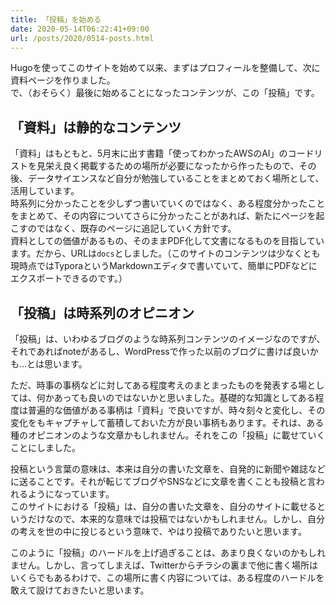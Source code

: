```yaml
---
title: 「投稿」を始める
date: 2020-05-14T06:22:41+09:00
url: /posts/2020/0514-posts.html
---
```


Hugoを使ってこのサイトを始めて以来、まずはプロフィールを整備して、次に資料ページを作りました。  
で、（おそらく）最後に始めることになったコンテンツが、この「投稿」です。

## 「資料」は静的なコンテンツ

「資料」はもともと、5月末に出す書籍「使ってわかったAWSのAI」のコードリストを見栄え良く掲載するための場所が必要になったから作ったもので、その後、データサイエンスなど自分が勉強していることをまとめておく場所として、活用しています。  
時系列に分かったことを少しずつ書いていくのではなく、ある程度分かったことをまとめて、その内容についてさらに分かったことがあれば、新たにページを起こすのではなく、既存のページに追記していく方針です。  
資料としての価値があるもの、そのままPDF化して文書になるものを目指しています。だから、URLは`docs`としました。（このサイトのコンテンツは少なくとも現時点ではTyporaというMarkdownエディタで書いていて、簡単にPDFなどにエクスポートできるのです。）

## 「投稿」は時系列のオピニオン

「投稿」は、いわゆるブログのような時系列コンテンツのイメージなのですが、それであればnoteがあるし、WordPressで作った以前のブログに書けば良いかも…とは思います。

ただ、時事の事柄などに対してある程度考えのまとまったものを発表する場としては、何かあっても良いのではないかと思いました。基礎的な知識としてある程度は普遍的な価値がある事柄は「資料」で良いですが、時々刻々と変化し、その変化をもキャプチャして蓄積しておいた方が良い事柄もあります。それは、ある種のオピニオンのような文章かもしれません。それをこの「投稿」に載せていくことにしました。

投稿という言葉の意味は、本来は自分の書いた文章を、自発的に新聞や雑誌などに送ることです。それが転じてブログやSNSなどに文章を書くことも投稿と言われるようになっています。  
このサイトにおける「投稿」は、自分の書いた文章を、自分のサイトに載せるというだけなので、本来的な意味では投稿ではないかもしれません。しかし、自分の考えを世の中に投じるという意味で、やはり投稿でありたいと思います。

このように「投稿」のハードルを上げ過ぎることは、あまり良くないのかもしれません。しかし、言ってしまえば、Twitterからチラシの裏まで他に書く場所はいくらでもあるわけで、この場所に書く内容については、ある程度のハードルを敢えて設けておきたいと思います。

